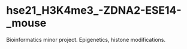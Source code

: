 # hse21_H3K4me3_-ZDNA2-ESE14-_mouse

Bioinformatics minor project. Epigenetics, histone modifications.
